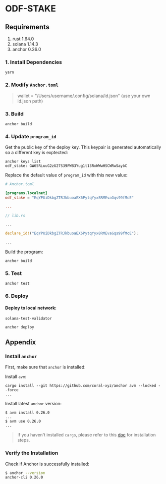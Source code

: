 # ODF-STAKE

## Requirements

1. rust 1.64.0
2. solana 1.14.3
3. anchor 0.26.0

### 1. Install Dependencies

```bash=
yarn
```

### 2. Modify `Anchor.toml`

> wallet = "/Users/username/.config/solana/id.json" (use your own id.json path)

### 3. Build

```bash=
anchor build
```

### 4. Update `program_id`

Get the public key of the deploy key. This keypair is generated automatically so a different key is exptected:

```bash=
anchor keys list
odf_stake: GW65RiuuG2zU27S39FW83Yug1t13RxWWwHSCWRwSaybC
```

Replace the default value of `program_id` with this new value:

```toml
# Anchor.toml

[programs.localnet]
odf_stake = "EqYPUiDkbgZTRJkbuoaEX6PytqYyx8RMEvaGqs99fMcE"

...
```

```rust
// lib.rs

...

declare_id!("EqYPUiDkbgZTRJkbuoaEX6PytqYyx8RMEvaGqs99fMcE");

...
```

Build the program:

```bash=
anchor build
```

### 5. Test

```bash=
anchor test
```

### 6. Deploy

#### Deploy to local network:

```bash=
solana-test-validator

anchor deploy
```

## Appendix

### Install `anchor`

First, make sure that `anchor` is installed:

Install `avm`:

```bash=
cargo install --git https://github.com/coral-xyz/anchor avm --locked --force
...
```

Install latest `anchor` version:

```bash=
$ avm install 0.26.0
...
$ avm use 0.26.0
...
```

> If you haven't installed `cargo`, please refer to this [doc](https://book.solmeet.dev/notes/solana-starter-kit#install-rust-and-solana-cli) for installation steps.

### Verify the Installation

Check if Anchor is successfully installed:

```bash
$ anchor --version
anchor-cli 0.26.0
```
